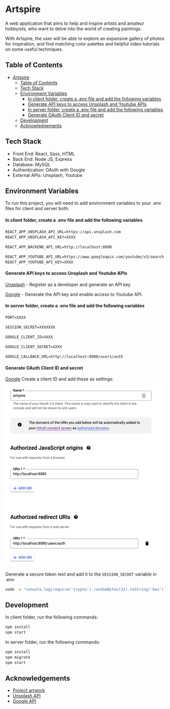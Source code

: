 # Artspire

A web application that aims to help and inspire artists and amateur hobbyists, who want to delve into the world of creating paintings.

With Artspire, the user will be able to explore an expansive gallery of photos for inspiration, and find matching color palettes and helpful video tutorials on some useful techniques.

## Table of Contents

- [Artspire](#artspire)
  - [Table of Contents](#table-of-contents)
  - [Tech Stack](#tech-stack)
  - [Environment Variables](#environment-variables)
      - [In client folder, create a .env file and add the following variables](#in-client-folder-create-a-env-file-and-add-the-following-variables)
      - [Generate API keys to access Unsplash and Youtube APIs](#generate-api-keys-to-access-unsplash-and-youtube-apis)
      - [In server folder, create a .env file and add the following variables](#in-server-folder-create-a-env-file-and-add-the-following-variables)
      - [Generate OAuth Client ID and secret](#generate-oauth-client-id-and-secret)
  - [Development](#development)
  - [Acknowledgements](#acknowledgements)

## Tech Stack

-   Front End: React, Sass, HTML
-   Back End: Node JS, Express
-   Database: MySQL
-   Authentication: OAuth with Google
-   External APIs: Unsplash, Youtube

## Environment Variables

To run this project, you will need to add environment variables to your .env files for client and server both.

#### In client folder, create a .env file and add the following variables

`REACT_APP_UNSPLASH_API_URL=https://api.unsplash.com`
`REACT_APP_UNSPLASH_API_KEY=XXXX`

`REACT_APP_BACKEND_API_URL=http://localhost:8080`

`REACT_APP_YOUTUBE_API_URL=https://www.googleapis.com/youtube/v3/search`
`REACT_APP_YOUTUBE_API_KEY=XXXX`

#### Generate API keys to access Unsplash and Youtube APIs

[Unsplash](https://unsplash.com/developers) - Register as a developer and generate an API key

[Google](https://developers.google.com/youtube/v3/getting-started) - Generate the API key and enable access to Youtube API.

#### In server folder, create a .env file and add the following variables

`PORT=XXXX`

`SESSION_SECRET=XXXXXXX`

`GOOGLE_CLIENT_ID=XXXX`

`GOOGLE_CLIENT_SECRET=XXXX`

`GOOGLE_CALLBACK_URL=http://localhost:8080/users/auth`

#### Generate OAuth Client ID and secret

[Google](https://developers.google.com/identity/protocols/oauth2) Create a client ID and add these as settings:
![Screenshot](project_images/oauth.png)

Generate a secure token text and add it to the `SESSION_SECRET` variable in .env

```bash
node -e "console.log(require('crypto').randomBytes(32).toString('hex'));"
```

## Development

In client folder, run the following commands:

```bash
npm install
npm start
```

In server folder, run the following commands:

```bash
npm install
npm migrate
npm start
```

## Acknowledgements

-   [Project artwork](https://undraw.co/)
-   [Unsplash API](https://unsplash.com/developers)
-   [Google API](https://developers.google.com/youtube/v3)
